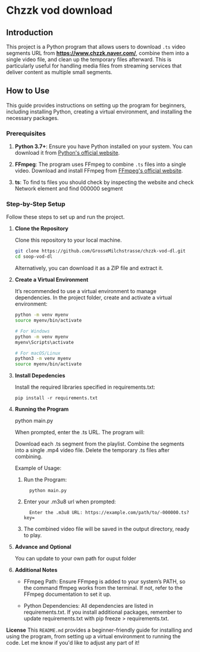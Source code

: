 # Chzzk vod download

## Introduction

This project is a Python program that allows users to download `.ts` video segments URL from **https://www.chzzk.naver.com/**, combine them into a single video file, and clean up the temporary files afterward. This is particularly useful for handling media files from streaming services that deliver content as multiple small segments.

## How to Use

This guide provides instructions on setting up the program for beginners, including installing Python, creating a virtual environment, and installing the necessary packages.

### Prerequisites

1. **Python 3.7+**: Ensure you have Python installed on your system. You can download it from [Python's official website](https://www.python.org/downloads/).

2. **FFmpeg**: The program uses FFmpeg to combine `.ts` files into a single video. Download and install FFmpeg from [FFmpeg's official website](https://ffmpeg.org/download.html).

3. **ts**: To find ts files you should check by inspecting the website and check Network element and find 000000 segment

### Step-by-Step Setup

Follow these steps to set up and run the project.

1. **Clone the Repository**

   Clone this repository to your local machine.
   ```bash
   git clone https://github.com/GrosseMilchstrasse/chzzk-vod-dl.git
   cd soop-vod-dl
   ```
   Alternatively, you can download it as a ZIP file and extract it.

2. **Create a Virtual Environment**

    It’s recommended to use a virtual environment to manage dependencies. In the project folder, create and activate a virtual environment:
    ```bash
    python -m venv myenv
    source myenv/bin/activate

    # For Windows
    python -m venv myenv
    myenv\Scripts\activate

    # For macOS/Linux
    python3 -m venv myenv
    source myenv/bin/activate

3. **Install Depedencies**

    Install the required libraries specified in requirements.txt:
   
       pip install -r requirements.txt

5. **Running the Program**

    python main.py

    When prompted, enter the .ts URL. The program will:

      Download each .ts segment from the playlist.
      Combine the segments into a single .mp4 video file.
      Delete the temporary .ts files after combining.

    Example of Usage:

   1. Run the Program:

            python main.py
        
   2. Enter your .m3u8 url when prompted:

            Enter the .m3u8 URL: https://example.com/path/to/-000000.ts?key=

   3. The combined video file will be saved in the output directory, ready to play.

6. **Advance and Optional**

    You can update to your own path for ouput folder

7. **Additional Notes**

    - FFmpeg Path: Ensure FFmpeg is added to your system’s PATH, so the command ffmpeg works from the terminal. If not, refer to the FFmpeg documentation to set it up.

    - Python Dependencies: All dependencies are listed in requirements.txt. If you install additional packages, remember to update requirements.txt with pip freeze > requirements.txt.

**License**
This `README.md` provides a beginner-friendly guide for installing and using the program, from setting up a virtual environment to running the code. Let me know if you'd like to adjust any part of it!

